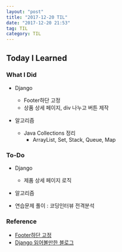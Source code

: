 ```yaml
---
layout: "post"
title: "2017-12-20 TIL"
date: "2017-12-20 21:53"
tag: TIL
category: TIL
---
```



## Today I Learned

### What I Did
* Django
  - Footer하단 고정
  - 상품 상세 페이지, div 나누고 버튼 제작

* 알고리즘
  - Java Collections 정리
    - ArrayList, Set, Stack, Queue, Map

### To-Do
* Django
  - 제품 상세 페이지 로직

* 알고리즘
- 연습문제 풀이 : 코딩인터뷰 전격분석

### Reference
* [Footer하단 고정](http://nuli.navercorp.com/sharing/blog/post/634)
* [Django 읽어볼만한 블로그](https://simpleisbetterthancomplex.com/tag/django/)
